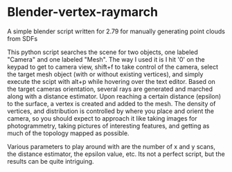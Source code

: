 # Blender-vertex-raymarch
A simple blender script written for 2.79 for manually generating point clouds from SDFs


This python script searches the scene for two objects, one labeled "Camera" and one labeled "Mesh". The way I used it is I hit '0' on the keypad to get to camera view, shift+f to take control of the camera, select the target mesh object (with or without existing vertices), and simply execute the scipt with alt+p while hovering over the text editor. Based on the target cameras orientation, several rays are generated and marched along with a distance estimator. Upon reaching a certain distance (epsilon) to the surface, a vertex is created and added to the mesh. The density of vertices, and distribution is controlled by where you place and orient the camera, so you should expect to approach it like taking images for photogrammetry, taking pictures of interesting features, and getting as much of the topology mapped as possible.

Various parameters to play around with are the number of x and y scans, the distance estimator, the epsilon value, etc. Its not a perfect script, but the results can be quite intriguing.
